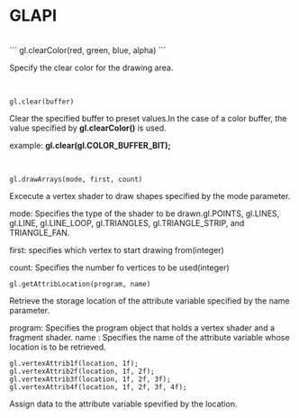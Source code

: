 GLAPI
===============
<br>
```
gl.clearColor(red, green, blue, alpha)
```

Specify the clear color for the drawing area.


<br>

```
gl.clear(buffer)
```

Clear the specified buffer to preset values.In the case of a color buffer, the value specified by **gl.clearColor()** is used.

example:
**gl.clear(gl.COLOR_BUFFER_BIT);**

<br>


```
gl.drawArrays(mode, first, count)
```

Excecute a vertex shader to draw shapes specified by the mode parameter.

mode: Specifies the type of the shader to be drawn.gl.POINTS, gl.LINES, gl.LINE, gl.LINE_LOOP, gl.TRIANGLES, gl.TRIANGLE_STRIP, and TRIANGLE_FAN.

first: specifies which vertex to start drawing from(integer)

count: Specifies the number fo vertices to be used(integer)

```
gl.getAttribLocation(program, name)
```

Retrieve the storage location of the attribute variable specified by the name parameter.

program: Specifies the program object that holds a vertex shader and a fragment shader.
name   : Specifies the name of the attribute variable whose location is to be retrieved.


```
gl.vertexAttrib1f(location, 1f);
gl.vertexAttrib2f(location, 1f, 2f);
gl.vertexAttrib3f(location, 1f, 2f, 3f);
gl.vertexAttrib4f(location, 1f, 2f, 3f, 4f);
```

Assign data to the attribute variable spevified by the location.


